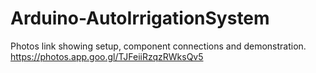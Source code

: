 # Arduino-AutoIrrigationSystem

Photos link showing setup, component connections and demonstration.
https://photos.app.goo.gl/TJFeiiRzqzRWksQv5
